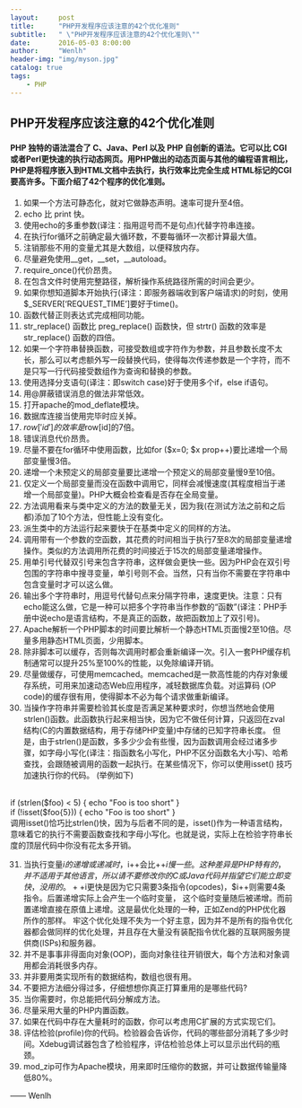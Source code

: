 ```yaml
---
layout:     post
title:      "PHP开发程序应该注意的42个优化准则"
subtitle:   " \"PHP开发程序应该注意的42个优化准则\""
date:       2016-05-03 8:00:00
author:     "Wenlh"
header-img: "img/myson.jpg"
catalog: true
tags:
    - PHP
---
```


## PHP开发程序应该注意的42个优化准则

#### PHP 独特的语法混合了 C、Java、Perl 以及 PHP 自创新的语法。它可以比 CGI或者Perl更快速的执行动态网页。用PHP做出的动态页面与其他的编程语言相比，PHP是将程序嵌入到HTML文档中去执行，执行效率比完全生成 HTML标记的CGI要高许多。下面介绍了42个程序的优化准则。

1. 如果一个方法可静态化，就对它做静态声明。速率可提升至4倍。
2. echo 比 print 快。
3. 使用echo的多重参数(译注：指用逗号而不是句点)代替字符串连接。
4. 在执行for循环之前确定最大循环数，不要每循环一次都计算最大值。
5. 注销那些不用的变量尤其是大数组，以便释放内存。
6. 尽量避免使用__get，__set，__autoload。
7. require_once()代价昂贵。
8. 在包含文件时使用完整路径，解析操作系统路径所需的时间会更少。
9. 如果你想知道脚本开始执行(译注：即服务器端收到客户端请求)的时刻，使用$_SERVER[‘REQUEST_TIME’]要好于time()。
10. 函数代替正则表达式完成相同功能。
11.  str_replace() 函数比 preg_replace() 函数快，但 strtr() 函数的效率是 str_replace() 函数的四倍。
12. 如果一个字符串替换函数，可接受数组或字符作为参数，并且参数长度不太长，那么可以考虑额外写一段替换代码，使得每次传递参数是一个字符，而不是只写一行代码接受数组作为查询和替换的参数。
13. 使用选择分支语句(译注：即switch case)好于使用多个if，else if语句。
14. 用@屏蔽错误消息的做法非常低效。
15. 打开apache的mod_deflate模块。
16. 数据库连接当使用完毕时应关掉。
17. $row['id']的效率是$row[id]的7倍。
18. 错误消息代价昂贵。
19. 尽量不要在for循环中使用函数，比如for ($x=0; $x prop++)要比递增一个局部变量慢3倍。
23. 递增一个未预定义的局部变量要比递增一个预定义的局部变量慢9至10倍。
24. 仅定义一个局部变量而没在函数中调用它，同样会减慢速度(其程度相当于递增一个局部变量)。PHP大概会检查看是否存在全局变量。
25. 方法调用看来与类中定义的方法的数量无关，因为我(在测试方法之前和之后都)添加了10个方法，但性能上没有变化。
26. 派生类中的方法运行起来要快于在基类中定义的同样的方法。
27. 调用带有一个参数的空函数，其花费的时间相当于执行7至8次的局部变量递增操作。类似的方法调用所花费的时间接近于15次的局部变量递增操作。
28. 用单引号代替双引号来包含字符串，这样做会更快一些。因为PHP会在双引号包围的字符串中搜寻变量，单引号则不会。当然，只有当你不需要在字符串中包含变量时才可以这么做。
29. 输出多个字符串时，用逗号代替句点来分隔字符串，速度更快。注意：只有echo能这么做，它是一种可以把多个字符串当作参数的“函数”(译注：PHP手册中说echo是语言结构，不是真正的函数，故把函数加上了双引号)。
30. Apache解析一个PHP脚本的时间要比解析一个静态HTML页面慢2至10倍。尽量多用静态HTML页面，少用脚本。
31. 除非脚本可以缓存，否则每次调用时都会重新编译一次。引入一套PHP缓存机制通常可以提升25%至100%的性能，以免除编译开销。
32. 尽量做缓存，可使用memcached。memcached是一款高性能的内存对象缓存系统，可用来加速动态Web应用程序，减轻数据库负载。对运算码 (OP code)的缓存很有用，使得脚本不必为每个请求做重新编译。
33. 当操作字符串并需要检验其长度是否满足某种要求时，你想当然地会使用strlen()函数。此函数执行起来相当快，因为它不做任何计算，只返回在zval 结构(C的内置数据结构，用于存储PHP变量)中存储的已知字符串长度。
但是，由于strlen()是函数，多多少少会有些慢，因为函数调用会经过诸多步骤，如字母小写化(译注：指函数名小写化，PHP不区分函数名大小写)、哈希查找，会跟随被调用的函数一起执行。在某些情况下，你可以使用isset() 技巧加速执行你的代码。
(举例如下)
<br>
 if (strlen($foo) < 5) { echo "Foo is too short" }
<br>
 if (!isset($foo{5})) { echo "Foo is too short" }
<br>
调用isset()恰巧比strlen()快，因为与后者不同的是，isset()作为一种语言结构，意味着它的执行不需要函数查找和字母小写化。也就是说，实际上在检验字符串长度的顶层代码中你没有花太多开销。    

31. 当执行变量$i的递增或递减时，$i++会比++$i慢一些。这种差异是PHP特有的，并不适用于其他语言，所以请不要修改你的C或Java代 码并指望它们能立即变快，没用的。++$i更快是因为它只需要3条指令(opcodes)，$i++则需要4条指令。后置递增实际上会产生一个临时变量， 这个临时变量随后被递增。而前置递增直接在原值上递增。这是最优化处理的一种，正如Zend的PHP优化器所作的那样。
牢这个优化处理不失为一个好主意，因为并不是所有的指令优化器都会做同样的优化处理，并且存在大量没有装配指令优化器的互联网服务提供商(ISPs)和服务器。
32. 并不是事事非得面向对象(OOP)，面向对象往往开销很大，每个方法和对象调用都会消耗很多内存。
33. 并非要用类实现所有的数据结构，数组也很有用。
34. 不要把方法细分得过多，仔细想想你真正打算重用的是哪些代码?
35. 当你需要时，你总能把代码分解成方法。
36. 尽量采用大量的PHP内置函数。
37. 如果在代码中存在大量耗时的函数，你可以考虑用C扩展的方式实现它们。
38. 评估检验(profile)你的代码。检验器会告诉你，代码的哪些部分消耗了多少时间。Xdebug调试器包含了检验程序，评估检验总体上可以显示出代码的瓶颈。
39. mod_zip可作为Apache模块，用来即时压缩你的数据，并可让数据传输量降低80%。

—— Wenlh
